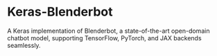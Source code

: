 # Keras-Blenderbot
A Keras implementation of Blenderbot, a state-of-the-art open-domain chatbot model, supporting TensorFlow, PyTorch, and JAX backends seamlessly.
